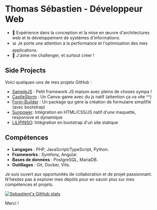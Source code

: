 # Thomas Sébastien - Développeur Web

- 💼 Expérience dans la conception et la mise en œuvre d'architectures web et le développement de systèmes d'informations.
- 📊 Je porte une attention à la performance et l'optimisation des mes applications.
- 🦾 J'aime me challenger, et surtout créer !

## Side Projects

Voici quelques-uns de mes projets GitHub :

- [SampleJS](https://github.com/SebastienThomasDEV/SimpleJs) : Petit framework JS maison avec pleins de choses sympa !
- [CastleStorm](https://sebastienthomasdev.github.io/CastleStorm/) : Un Canva-game avec du js natif (attention ça va vite ^^)
- [Form-Builder](https://sebastienthomasdev.github.io/form-builder/) : Un package qui gére la création de formulaire simplifié (avec bootstrap)
- [Sunpower](https://sebastienthomasdev.github.io/Sunpower/): Intégration en HTML/CSS/JS natif d'une maquette, responsive et dynamique
- [LILIPINSO](https://sebastienthomasdev.github.io/Lilipinso/): Intégration en bootstrap d'un site statique

## Compétences 

- **Langages** : PHP, JavaScript/TypeScript, Python.
- **Frameworks** : Symfony, Angular.
- **Bases de données** : PostgreSQL, MariaDB.
- **Outillages** : Git, Docker, Vite.

Je suis ouvert aux opportunités de collaboration et de projet passionnant. 
N'hésitez pas à explorer mes dépôts pour en savoir plus sur mes compétences et projets.

[![Sebastient's GitHub stats](https://github-readme-stats.vercel.app/api?username=SebastienThomasDEV)](https://github.com/anuraghazra/github-readme-stats)

Merci !
